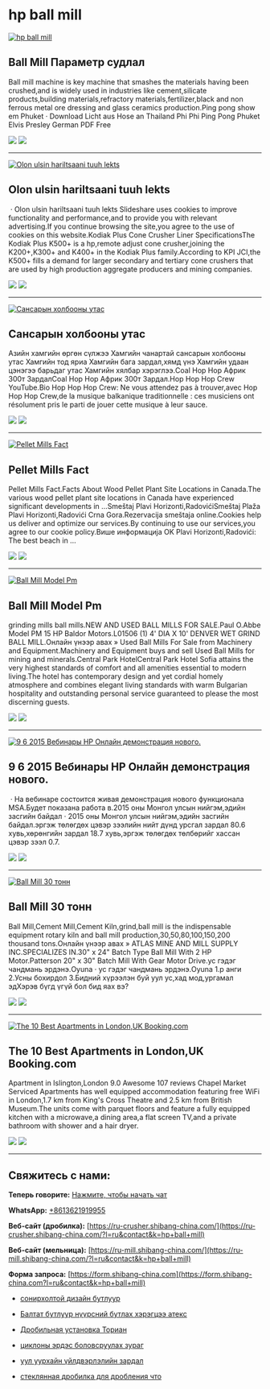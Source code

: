 # hp ball mill

<a href="https://swt.shibang-china.com/?l=ru&img&k=hp+ball+mill" target="_blank">![hp ball mill](http://static.shibang-china.com/all-800x300/971.jpg)</a>

## Ball Mill Параметр судлал
Ball mill machine is key machine that smashes the materials having been crushed,and is widely used in industries like cement,silicate products,building materials,refractory materials,fertilizer,black and non ferrous metal ore dressing and glass ceramics production.Ping pong show em Phuket&nbsp;&#0183;&#32;Download Licht aus Hose an Thailand Phi Phi Ping Pong Phuket Elvis Presley German PDF Free


<a href="https://whatsapp.shibangsoft.com/WhatsApp.php" target="_blank" title="WhatsApp">![](http://static.shibang-china.com/icon/whatsapp.png)</a> <a href="https://swt.shibang-china.com/?l=ru&icon&k=hp+ball+mill" target="_blank">![](http://static.shibang-china.com/icon/chat-ru.png)</a>

---

<a href="https://swt.shibang-china.com/?l=ru&img&k=hp+ball+mill" target="_blank">![Olon ulsin hariltsaani tuuh lekts](http://static.shibang-china.com/all-800x300/661.jpg)</a>

## Olon ulsin hariltsaani tuuh lekts
&nbsp;&#0183;&#32;Olon ulsin hariltsaani tuuh lekts Slideshare uses cookies to improve functionality and performance,and to provide you with relevant advertising.If you continue browsing the site,you agree to the use of cookies on this website.Kodiak Plus Cone Crusher Liner SpecificationsThe Kodiak Plus K500+ is a hp,remote adjust cone crusher,joining the K200+,K300+ and K400+ in the Kodiak Plus family.According to KPI JCI,the K500+ fills a demand for larger secondary and tertiary cone crushers that are used by high production aggregate producers and mining companies.


<a href="https://whatsapp.shibangsoft.com/WhatsApp.php" target="_blank" title="WhatsApp">![](http://static.shibang-china.com/icon/whatsapp.png)</a> <a href="https://swt.shibang-china.com/?l=ru&icon&k=hp+ball+mill" target="_blank">![](http://static.shibang-china.com/icon/chat-ru.png)</a>

---

<a href="https://swt.shibang-china.com/?l=ru&img&k=hp+ball+mill" target="_blank">![Сансарын холбооны утас](http://static.shibang-china.com/all-800x300/1227.jpg)</a>

## Сансарын холбооны утас
Азийн хамгийн өргөн сүлжээ Хамгийн чанартай сансарын холбооны утас Хамгийн тод яриа Хамгийн бага зардал,хямд үнэ Хамгийн удаан цэнэгээ барьдаг утас Хамгийн хялбар хэрэглээ.Coal Hop Hop Африк 300т ЗардалCoal Hop Hop Африк 300т Зардал.Hop Hop Hop Crew YouTube.Bio Hop Hop Hop Crew: Ne vous attendez pas &#224; trouver,avec Hop Hop Hop Crew,de la musique balkanique traditionnelle : ces musiciens ont r&#233;solument pris le parti de jouer cette musique &#224; leur sauce.


<a href="https://whatsapp.shibangsoft.com/WhatsApp.php" target="_blank" title="WhatsApp">![](http://static.shibang-china.com/icon/whatsapp.png)</a> <a href="https://swt.shibang-china.com/?l=ru&icon&k=hp+ball+mill" target="_blank">![](http://static.shibang-china.com/icon/chat-ru.png)</a>

---

<a href="https://swt.shibang-china.com/?l=ru&img&k=hp+ball+mill" target="_blank">![Pellet Mills Fact](http://static.shibang-china.com/all-800x300/159.jpg)</a>

## Pellet Mills Fact
Pellet Mills Fact.Facts About Wood Pellet Plant Site Locations in Canada.The various wood pellet plant site locations in Canada have experienced significant developments in …Smeštaj Plavi Horizonti,RadovićiSmeštaj Plaža Plavi Horizonti,Radovići Crna Gora.Rezervacija smeštaja online.Cookies help us deliver and optimize our services.By continuing to use our services,you agree to our cookie policy.Више информација OK Plavi Horizonti,Radovići: The best beach in …


<a href="https://whatsapp.shibangsoft.com/WhatsApp.php" target="_blank" title="WhatsApp">![](http://static.shibang-china.com/icon/whatsapp.png)</a> <a href="https://swt.shibang-china.com/?l=ru&icon&k=hp+ball+mill" target="_blank">![](http://static.shibang-china.com/icon/chat-ru.png)</a>

---

<a href="https://swt.shibang-china.com/?l=ru&img&k=hp+ball+mill" target="_blank">![Ball Mill Model Pm](http://static.shibang-china.com/all-800x300/1083.jpg)</a>

## Ball Mill Model Pm
grinding mills ball mills.NEW AND USED BALL MILLS FOR SALE.Paul O.Abbe Model PM 15 HP Baldor Motors.L01506 (1) 4' DIA X 10' DENVER WET GRIND BALL MILL.Онлайн үнээр авах &#187; Used Ball Mills For Sale from Machinery and Equipment.Machinery and Equipment buys and sell Used Ball Mills for mining and minerals.Central Park HotelCentral Park Hotel Sofia attains the very highest standards of comfort and all amenities essential to modern living.The hotel has contemporary design and yet cordial homely atmosphere and combines elegant living standards with warm Bulgarian hospitality and outstanding personal service guaranteed to please the most discerning guests.


<a href="https://whatsapp.shibangsoft.com/WhatsApp.php" target="_blank" title="WhatsApp">![](http://static.shibang-china.com/icon/whatsapp.png)</a> <a href="https://swt.shibang-china.com/?l=ru&icon&k=hp+ball+mill" target="_blank">![](http://static.shibang-china.com/icon/chat-ru.png)</a>

---

<a href="https://swt.shibang-china.com/?l=ru&img&k=hp+ball+mill" target="_blank">![9 6 2015 Вебинары HP Онлайн демонстрация нового.](http://static.shibang-china.com/all-800x300/1125.jpg)</a>

## 9 6 2015 Вебинары HP Онлайн демонстрация нового.
&nbsp;&#0183;&#32;На вебинаре состоится живая демонстрация нового функционала MSA.Будет показана работа в.2015 оны Монгол улсын нийгэм,эдийн засгийн байдал&nbsp;&#0183;&#32;2015 оны Монгол улсын нийгэм,эдийн засгийн байдал.эргэж төлөгдөх цэвэр зээлийн нийт дүнд урсгал зардал 80.6 хувь,хөрөнгийн зардал 18.7 хувь,эргэж төлөгдөх төлбөрийг хассан цэвэр зээл 0.7.


<a href="https://whatsapp.shibangsoft.com/WhatsApp.php" target="_blank" title="WhatsApp">![](http://static.shibang-china.com/icon/whatsapp.png)</a> <a href="https://swt.shibang-china.com/?l=ru&icon&k=hp+ball+mill" target="_blank">![](http://static.shibang-china.com/icon/chat-ru.png)</a>

---

<a href="https://swt.shibang-china.com/?l=ru&img&k=hp+ball+mill" target="_blank">![Ball Mill 30 тонн](http://static.shibang-china.com/all-800x300/1082.jpg)</a>

## Ball Mill 30 тонн
Ball Mill,Cement Mill,Cement Kiln,grind,ball mill is the indispensable equipment rotary kiln and ball mill production,30,50,80,100,150,200 thousand tons.Онлайн үнээр авах &#187; ATLAS MINE AND MILL SUPPLY INC.SPECIALIZES IN.30&quot; x 24&quot; Batch Type Ball Mill With 2 HP Motor.Patterson 20&quot; x 30&quot; Batch Mill With Gear Motor Drive.ус гэдэг чандмань эрдэнэ.Oyuna&nbsp;&#0183;&#32;ус гэдэг чандмань эрдэнэ.Oyuna 1.р анги 2.Усны бохирдол 3.Бидний хүрээлэн буй уул ус,хад мод,ургамал эдХэрэв бүгд үгүй бол бид яах вэ?


<a href="https://whatsapp.shibangsoft.com/WhatsApp.php" target="_blank" title="WhatsApp">![](http://static.shibang-china.com/icon/whatsapp.png)</a> <a href="https://swt.shibang-china.com/?l=ru&icon&k=hp+ball+mill" target="_blank">![](http://static.shibang-china.com/icon/chat-ru.png)</a>

---

<a href="https://swt.shibang-china.com/?l=ru&img&k=hp+ball+mill" target="_blank">![The 10 Best Apartments in London,UK Booking.com](http://static.shibang-china.com/all-800x300/630.jpg)</a>

## The 10 Best Apartments in London,UK Booking.com
Apartment in Islington,London 9.0 Awesome 107 reviews Chapel Market Serviced Apartments has well equipped accommodation featuring free WiFi in London,1.7 km from King's Cross Theatre and 2.5 km from British Museum.The units come with parquet floors and feature a fully equipped kitchen with a microwave,a dining area,a flat screen TV,and a private bathroom with shower and a hair dryer.

<a href="https://whatsapp.shibangsoft.com/WhatsApp.php" target="_blank" title="WhatsApp">![](http://static.shibang-china.com/icon/whatsapp.png)</a> <a href="https://swt.shibang-china.com/?l=ru&icon&k=hp+ball+mill" target="_blank">![](http://static.shibang-china.com/icon/chat-ru.png)</a>

---
## Свяжитесь с нами:

**Теперь говорите:** [Нажмите, чтобы начать чат](https://swt.shibang-china.com?l=ru&contact&k=hp+ball+mill)

**WhatsApp:**  [+8613621919955](https://whatsapp.shibangsoft.com/WhatsApp.php)

**Веб-сайт (дробилка):** [https://ru-crusher.shibang-china.com/](https://ru-crusher.shibang-china.com/?l=ru&contact&k=hp+ball+mill)

**Веб-сайт (мельница):** [https://ru-mill.shibang-china.com/](https://ru-mill.shibang-china.com/?l=ru&contact&k=hp+ball+mill)

**Форма запроса:** [https://form.shibang-china.com](https://form.shibang-china.com?l=ru&contact&k=hp+ball+mill)

* [сонирхолтой дизайн бутлуур](../128/%D1%81%D0%BE%D0%BD%D0%B8%D1%80%D1%85%D0%BE%D0%BB%D1%82%D0%BE%D0%B9%20%D0%B4%D0%B8%D0%B7%D0%B0%D0%B9%D0%BD%20%D0%B1%D1%83%D1%82%D0%BB%D1%83%D1%83%D1%80.md)

* [Балтат бутлуур нүүрсний бутлах хэрэгцээ атекс](../130/%D0%91%D0%B0%D0%BB%D1%82%D0%B0%D1%82%20%D0%B1%D1%83%D1%82%D0%BB%D1%83%D1%83%D1%80%20%D0%BD%D2%AF%D2%AF%D1%80%D1%81%D0%BD%D0%B8%D0%B9%20%D0%B1%D1%83%D1%82%D0%BB%D0%B0%D1%85%20%D1%85%D1%8D%D1%80%D1%8D%D0%B3%D1%86%D1%8D%D1%8D%20%D0%B0%D1%82%D0%B5%D0%BA%D1%81.md)

* [Дробильная установка Ториан](../126/%D0%94%D1%80%D0%BE%D0%B1%D0%B8%D0%BB%D1%8C%D0%BD%D0%B0%D1%8F%20%D1%83%D1%81%D1%82%D0%B0%D0%BD%D0%BE%D0%B2%D0%BA%D0%B0%20%D0%A2%D0%BE%D1%80%D0%B8%D0%B0%D0%BD.md)

* [циклоны эрдэс боловсруулах зураг](../129/%D1%86%D0%B8%D0%BA%D0%BB%D0%BE%D0%BD%D1%8B%20%D1%8D%D1%80%D0%B4%D1%8D%D1%81%20%D0%B1%D0%BE%D0%BB%D0%BE%D0%B2%D1%81%D1%80%D1%83%D1%83%D0%BB%D0%B0%D1%85%20%D0%B7%D1%83%D1%80%D0%B0%D0%B3.md)

* [уул уурхайн үйлдвэрлэлийн зардал](../128/%D1%83%D1%83%D0%BB%20%D1%83%D1%83%D1%80%D1%85%D0%B0%D0%B9%D0%BD%20%D2%AF%D0%B9%D0%BB%D0%B4%D0%B2%D1%8D%D1%80%D0%BB%D1%8D%D0%BB%D0%B8%D0%B9%D0%BD%20%D0%B7%D0%B0%D1%80%D0%B4%D0%B0%D0%BB.md)

* [стеклянная дробилка для дробления что](../130/%D1%81%D1%82%D0%B5%D0%BA%D0%BB%D1%8F%D0%BD%D0%BD%D0%B0%D1%8F%20%D0%B4%D1%80%D0%BE%D0%B1%D0%B8%D0%BB%D0%BA%D0%B0%20%D0%B4%D0%BB%D1%8F%20%D0%B4%D1%80%D0%BE%D0%B1%D0%BB%D0%B5%D0%BD%D0%B8%D1%8F%20%D1%87%D1%82%D0%BE.md)
